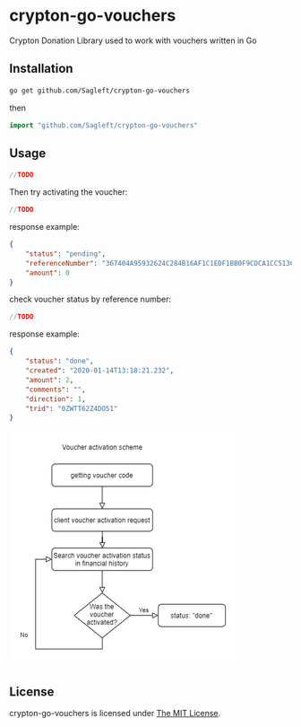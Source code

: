 # crypton-go-vouchers
Crypton Donation Library used to work with vouchers written in Go

## Installation

```bash
go get github.com/Sagleft/crypton-go-vouchers
```

then

```go
import "github.com/Sagleft/crypton-go-vouchers"
```

Usage
-------

```go
//TODO
```

Then try activating the voucher:

```go
//TODO
```

response example:

```json
{
	"status": "pending",
	"referenceNumber": "367404A95932624C284B16AF1C1EDF1BB0F9CDCA1CC5136B167378BBF933FAD8",
	"amount": 0
}
```

check voucher status by reference number:

```go
//TODO
```

response example:

```json
{
	"status": "done",
	"created": "2020-01-14T13:18:21.232",
	"amount": 2,
	"comments": "",
	"direction": 1,
	"trid": "0ZWTT62Z4DO51"
}
```

![scheme](https://github.com/Sagleft/crypton-go-vouchers/raw/main/assets/voucher_activation.png)

License
-------

crypton-go-vouchers is licensed under [The MIT License](LICENSE).
